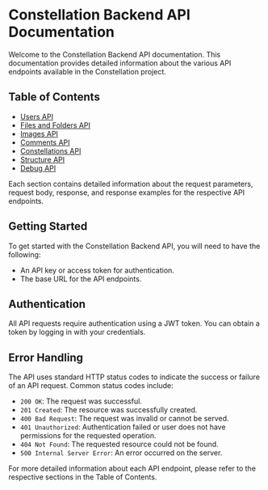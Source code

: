 # Constellation Backend API Documentation

Welcome to the Constellation Backend API documentation. This documentation provides detailed information about the various API endpoints available in the Constellation project.

## Table of Contents

- [Users API](api_endpoints/users.md)
- [Files and Folders API](api_endpoints/files.md)
- [Images API](api_endpoints/images.md)
- [Comments API](api_endpoints/comments.md)
- [Constellations API](api_endpoints/constellations.md)
- [Structure API](api_endpoints/structure.md)
- [Debug API](api_endpoints/debug.md)

Each section contains detailed information about the request parameters, request body, response, and response examples for the respective API endpoints.

## Getting Started

To get started with the Constellation Backend API, you will need to have the following:

- An API key or access token for authentication.
- The base URL for the API endpoints.

## Authentication

All API requests require authentication using a JWT token. You can obtain a token by logging in with your credentials.

## Error Handling

The API uses standard HTTP status codes to indicate the success or failure of an API request. Common status codes include:

- `200 OK`: The request was successful.
- `201 Created`: The resource was successfully created.
- `400 Bad Request`: The request was invalid or cannot be served.
- `401 Unauthorized`: Authentication failed or user does not have permissions for the requested operation.
- `404 Not Found`: The requested resource could not be found.
- `500 Internal Server Error`: An error occurred on the server.

For more detailed information about each API endpoint, please refer to the respective sections in the Table of Contents.

